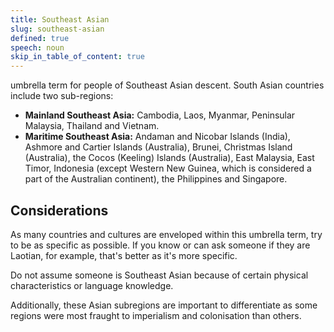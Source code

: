 ```yaml
---
title: Southeast Asian
slug: southeast-asian
defined: true
speech: noun
skip_in_table_of_content: true
---
```

umbrella term for people of Southeast Asian descent. South Asian countries include two sub-regions:
- **Mainland Southeast Asia:** Cambodia, Laos, Myanmar, Peninsular Malaysia, Thailand and Vietnam.
- **Maritime Southeast Asia:** Andaman and Nicobar Islands (India), Ashmore and Cartier Islands (Australia), Brunei, Christmas Island (Australia), the Cocos (Keeling) Islands (Australia), East Malaysia, East Timor, Indonesia (except Western New Guinea, which is considered a part of the Australian continent), the Philippines and Singapore.

## Considerations
As many countries and cultures are enveloped within this umbrella term, try to be as specific as possible. If you know or can ask someone if they are Laotian, for example, that's better as it's more specific.

Do not assume someone is Southeast Asian because of certain physical characteristics or language knowledge.

Additionally, these Asian subregions are important to differentiate as some regions were most fraught to imperialism and colonisation than others.
